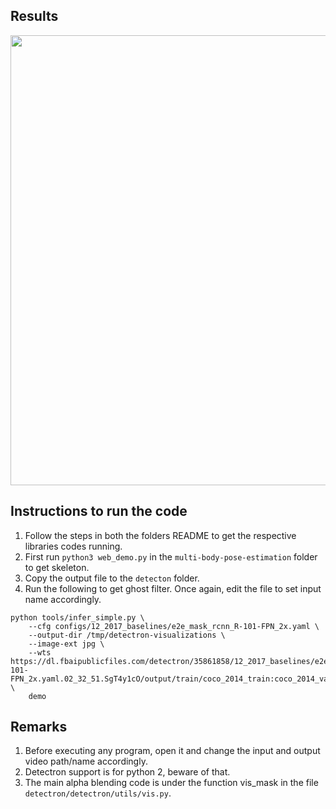 ## Results

<p align="left">
<img src="https://github.com/vatsalg29/Body-Pose-Estimation/blob/master/squat_multi.avi", width="720">
</p>

## Instructions to run the code
1. Follow the steps in both the folders README to get the respective libraries codes running.
2. First run `python3 web_demo.py` in the `multi-body-pose-estimation` folder to get skeleton. 
3. Copy the output file to the `detecton` folder.
4. Run the following to get ghost filter. Once again, edit the file to set input name accordingly.

```
python tools/infer_simple.py \
    --cfg configs/12_2017_baselines/e2e_mask_rcnn_R-101-FPN_2x.yaml \
    --output-dir /tmp/detectron-visualizations \
    --image-ext jpg \
    --wts https://dl.fbaipublicfiles.com/detectron/35861858/12_2017_baselines/e2e_mask_rcnn_R-101-FPN_2x.yaml.02_32_51.SgT4y1cO/output/train/coco_2014_train:coco_2014_valminusminival/generalized_rcnn/model_final.pkl \
    demo
```

## Remarks
1. Before executing any program, open it and change the input and output video path/name accordingly.
2. Detectron support is for python 2, beware of that.
3. The main alpha blending code is under the function vis_mask in the file `detectron/detectron/utils/vis.py`. 
